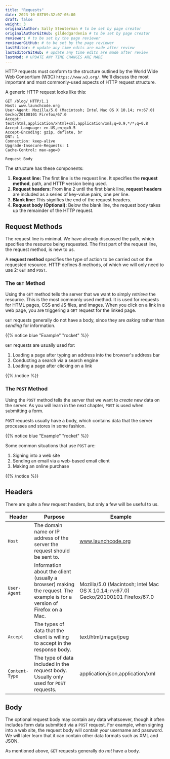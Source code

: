 ```yaml
---
title: "Requests"
date: 2023-10-03T09:32:07-05:00
draft: false
weight: 3
originalAuthor: Sally Steuterman # to be set by page creator
originalAuthorGitHub: gildedgardenia # to be set by page creator
reviewer: # to be set by the page reviewer
reviewerGitHub: # to be set by the page reviewer
lastEditor: # update any time edits are made after review
lastEditorGitHub: # update any time edits are made after review
lastMod: # UPDATE ANY TIME CHANGES ARE MADE
---
```


HTTP requests must conform to the structure outlined by the World Wide Web Consortium (W3C) `https://www.w3.org/`. We'll discuss the most important and most commonly-used aspects of HTTP request structure.

A generic HTTP request looks like this:

```console
GET /blog/ HTTP/1.1
Host: www.launchcode.org
User-Agent: Mozilla/5.0 (Macintosh; Intel Mac OS X 10.14; rv:67.0) Gecko/20100101 Firefox/67.0
Accept: text/html,application/xhtml+xml,application/xml;q=0.9,*/*;q=0.8
Accept-Language: en-US,en;q=0.5
Accept-Encoding: gzip, deflate, br
DNT: 1
Connection: keep-alive
Upgrade-Insecure-Requests: 1
Cache-Control: max-age=0

Request Body
```

The structure has these components:

1. **Request line:** The first line is the request line. It specifies the **request method**, path, and HTTP version being used.
1. **Request headers:** From line 2 until the first blank line, **request headers** are included as a series of key-value pairs, one per line.
1. **Blank line:** This signifies the end of the request headers.
1. **Request body (Optional):** Below the blank line, the request body takes up the remainder of the HTTP request. 

## Request Methods

The request line is minimal. We have already discussed the path, which specifies the resource being requested. The first part of the request line, the request method, is new to us.

A **request method** specifies the type of action to be carried out on the requested resource. HTTP defines 8 methods, of which we will only need to use 2: `GET` and `POST`.

### The `GET` Method

Using the `GET` method tells the server that we want to simply *retrieve* the resource. This is the most commonly used method. It is used for requests for HTML pages, CSS and JS files, and images. When you click on a link in a web page, you are triggering a `GET` request for the linked page.

`GET` requests generally do not have a body, since they are *asking* rather than *sending* for information.

{{% notice blue "Example" "rocket" %}}

   `GET` requests are usually used for:

   1. Loading a page after typing an address into the browser's address bar
   1. Conducting a search via a search engine
   1. Loading a page after clicking on a link

{{% /notice %}}

### The `POST` Method

Using the `POST` method tells the server that we want to *create* new data on the server. As you will learn in the next chapter, `POST` is used when submitting a form. 

`POST` requests usually have a body, which contains data that the server processes and stores in some fashion.

{{% notice blue "Example" "rocket" %}}

   Some common situations that use `POST` are:

   1. Signing into a web site
   1. Sending an email via a web-based email client
   1. Making an online purchase

{{% /notice %}}

## Headers

There are quite a few request headers, but only a few will be useful to us.

| Header | Purpose | Example |
|--------|---------|---------|
| `Host` | The domain name or IP address of the server the request should be sent to. | www.launchcode.org |
| `User-Agent` | Information about the client (usually a browser) making the request. The example is for a version of Firefox on a Mac. | Mozilla/5.0 (Macintosh; Intel Mac OS X 10.14; rv:67.0) Gecko/20100101 Firefox/67.0 |
| `Accept` | The types of data that the client is willing to accept in the response body. | text/html,image/jpeg | 
| `Content-Type` | The type of data included in the request body. Usually only used for `POST` requests. | application/json,application/xml |

## Body

The optional request body may contain any data whatsoever, though it often includes form data submitted via a `POST` request. For example, when signing into a web site, the request body will contain your username and password. We will later learn that it can contain other data formats such as XML and JSON.

As mentioned above, `GET` requests generally do *not* have a body.